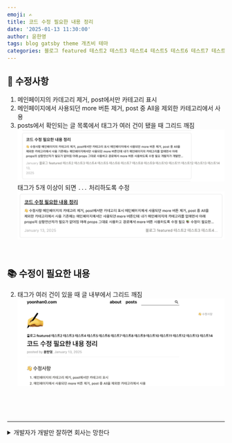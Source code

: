 ```yaml
---
emoji: ✍️
title: 코드 수정 필요한 내용 정리
date: '2025-01-13 11:30:00'
author: 윤한영
tags: blog gatsby theme 개츠비 테마
categories: 블로그 featured 테스트2 테스트3 테스트4 테스트5 테스트6 테스트7 테스트8 테스트9 테스트10 테스트11 테스트12 테스트13 테스트14
---
```


## 👋 수정사항

1. 메인페이지의 카데고리 제거, post에서만 카테고리 표시
2. 메인페이지에서 사용되던 more 버튼 제거, post 중 All을 제외한 카테고리에서 사용
3. posts에서 확인되는 글 목록에서 태그가 여러 건이 됐을 때 그리드 깨짐![post-tag-list-error](post-tag-list-error.png)태그가 5개 이상이 되면 `...` 처리하도록 수정![post-tag-list-answer](post-tag-list-answer.png)


</br>

## 📚 수정이 필요한 내용

2. 태그가 여러 건이 있을 때 글 내부에서 그리드 깨짐
![post-tag-description-error](post-tag-description-error.png)


</br>
</br>
</br>

---
<details>
  <summary>개발자가 개발만 잘하면 회사는 망한다</summary>
  
    개발자는 개발만 잘하면 될까요?

    최근 IT 업계에서는 개발 역량 외에도 협업과 커뮤니케이션 같은 소프트 스킬의 중요성이 점점 커지고 있는데요.

    그런 의미에서 이번 우아한테크코스 영상 "개발자가 개발만 잘하면 회사는 망한다"를 흥미롭게 보았습니다.

    대부분의 개발자는 하드 스킬, 즉 기술적인 역량에 집중하는 경향이 있습니다. 그러나 한 연구에 따르면, 개발자가 혼자 뛰어난 기술을 갖추는 것보다 팀 전체의 효과적인 협업이 우수한 성과를 낸다고 합니다.

    특히, 인공지능이 단순 반복적인 작업을 대체해 나가는 지금의 환경에서는 개발자에게 요구되는 역량도 변화하고 있습니다. 팀원들과의 원활한 소통, 프로젝트 조율 능력, 비즈니스 이해도와 같은 소프트 스킬이 중요한 경쟁력으로 부상하고 있는데요.

    결론적으로, 앞으로의 "잘하는 개발자"란 단순히 기술적 역량만을 갖춘 사람이 아니라, 탄탄한 개발 실력을 바탕으로 소프트 스킬까지 더한 균형 잡힌 개발자 가 될 것입니다.

<a href="https://www.youtube.com/watch?v=XudqDRk2syQ">참고링크</a>
</details>

```toc

```
